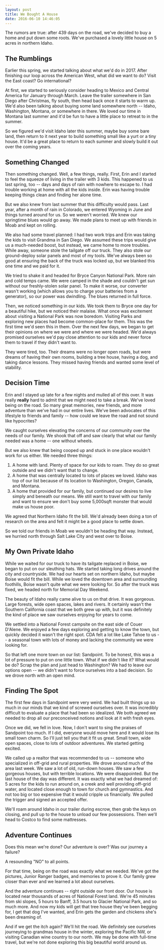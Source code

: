 ```yaml
---
layout: post
title: We Bought A House
date: 2016-06-10 14:46:05
---
```


The rumors are true: after 439 days on the road, we've decided to buy a home and put down some roots. We've purchased a lovely little house on 5 acres in northern Idaho.

## The Rumblings

Earlier this spring, we started talking about what we'd do in 2017. After finishing our loop across the American West, what did we want to do? Visit the East coast? Go international?

At first, we started to seriously consider heading to Mexico and Central America for January through March. Leave the trailer somewhere in San Diego after Christmas, fly south, then head back once it starts to warm up. We'd also been talking about buying some land somewhere north -- Idaho, Washington, Montana, or somewhere in there. We loved our time in Montana last summer and it'd be fun to have a little place to retreat to in the summer.

So we figured we'd visit Idaho later this summer, maybe buy some bare land, then return to it next year to build something small like a yurt or a tiny house. It'd be a great place to return to each summer and slowly build it out over the coming years.


## Something Changed

Then something changed. Well, a few things, really. First, Erin and I started to feel the squeeze of living in the trailer with 3 kids. This happened to us last spring, too -- days and days of rain with nowhere to escape to. I had trouble working at home with all the kids inside. Erin was having trouble keeping things clean and finding her alone time.

But we also knew from last summer that this difficulty would pass. Last year, after a month of rain in Colorado, we entered Wyoming in June and things turned around for us. So we weren't worried. We knew our springtime blues would go away. We made plans to meet up with friends in Moab and kept on rolling.

We also had some travel planned: I had two work trips and Erin was taking the kids to visit Grandma in San Diego. We assumed these trips would give us a much-needed boost, but instead, we came home to more troubles. While away, someone stole the tailgate off our truck. They also stole our ground-deploy solar panels and most of my tools. We've always been so good at ensuring the back of the truck was locked up, but we blanked this one time and we paid for it.

We tried to shake it and headed for Bryce Canyon National Park. More rain and cold temps came. We were camped in the shade and couldn't get sun without our freshly-stolen solar panel. To make it worse, our converter wasn't working (which allows you to charge your batteries from a generator), so our power was dwindling. The blues returned in full force.

Then, we noticed something in our kids. We took them to Bryce one day for a beautiful hike, but we noticed their malaise. What once was excitement about visiting a National Park was now boredom. Visiting Parks and exploring new places had become common-place for them. This was the first time we'd seen this in them. Over the next few days, we began to get their opinions on where we were and where we were headed. We'd always promised ourselves we'd pay close attention to our kids and never force them to travel if they didn't want to.

They were tired, too. Their dreams were no longer open roads, but were dreams of having their own rooms, building a tree house, having a dog, and taking dance lessons. They missed having friends and wanted some level of stability.

## Decision Time

Erin and I stayed up late for a few nights and mulled all of this over. It was really **really** hard to admit that we might need to take a break. We've loved being on the road. So many great memories, new friends, and more adventure than we've had in our entire lives. We've been advocates of this lifestyle to friends and family -- how could we leave the road and not sound like hypocrites?

We caught ourselves elevating the concerns of our community over the needs of our family. We shook that off and saw clearly that what our family needed was a home -- one without wheels.

But we also knew that being cooped up and stuck in one place wouldn't work for us either. We needed three things:

1. A home with land. Plenty of space for our kids to roam. They do so great outside and we didn't want that to change.
2. A home that was centrally located to lots of places we loved. Idaho was top of our list because of its location to Washington, Oregon, Canada, and Montana.
3. A home that provided for our family, but continued our desires to live simply and beneath our means. We still want to travel with our family and want to ensure we don't buy some 5,000sqft monster that would make us house poor.

We agreed that Northern Idaho fit the bill. We'd already been doing a ton of research on the area and felt it might be a good place to settle down.

So we told our friends in Moab we wouldn't be heading that way. Instead, we hurried north through Salt Lake City and west over to Boise.

## My Own Private Idaho

While we waited for our truck to have its tailgate replaced in Boise, we began to put on our sleuthing hats. We started taking long drives around the city and countryside. We had our hearts set on northern Idaho, but maybe Boise would fit the bill. While we loved the downtown area and surrounding foothills, Boise wasn't quite what we were looking for. So after the truck was fixed, we headed north for Memorial Day Weekend.


The beauty of Idaho really came alive to us on that drive. It was gorgeous. Large forests, wide open spaces, lakes and rivers. It certainly wasn't the Southern California coast that we both grew up with, but it was definitely the kind of place we saw ourselves enjoying for years to come.

We settled into a National Forest campsite on the east side of Couer D'Alene. We enjoyed a few days exploring and getting to know the town, but quickly decided it wasn't the right spot. CDA felt a lot like Lake Tahoe to us -- a seasonal town with lots of money and lacking the community we were looking for.


So that left one more town on our list: Sandpoint. To be honest, this was a lot of pressure to put on one little town. What if we didn't like it? What would be do? Scrap the plan and just head to Washington? We had to leave our options open -- we didn't want to force ourselves into a bad decision. So we drove north with an open mind.

## Finding The Spot

The first few days in Sandpoint were very weird. We had built things up so much in our minds that we kind of screwed ourselves over. It was incredibly difficult to evaluate a place that had been so idealized. We both agreed we needed to drop all our preconceived notions and look at it with fresh eyes.

Once we did, we fell in love. Now, I don't want to sing the praises of Sandpoint too much. If I did, everyone would move here and it would lose its small town charm. So I'll just tell you that it fit us great. Small town, wide open spaces, close to lots of outdoor adventures. We started getting excited.

We called up a realtor that was recommended to us -- someone who specialized in off-grid and rural properties. We drove around much of the area last week. We saw a lot of old, run-down houses. We saw a few gorgeous houses, but with terrible locations. We were disappointed. But the last house of the day was different. It was exactly what we had dreamed of: 5 acres for the kids to run around on, a creek and well providing off-grid water, and located close enough to town for church and gymnastics. And not too big or too expensive that it would cripple us financially. We pulled the trigger and signed an accepted offer.

We'll roam around Idaho in our trailer during escrow, then grab the keys on closing, and pull up to the house to unload our few possessions. Then we'll head to Costco to find some mattresses.


## Adventure Continues

Does this mean we're done? Our adventure is over? Was our journey a failure?

A resounding "NO" to all points.

For that time, being on the road was exactly what we needed. We've got the pictures, Junior Ranger badges, and memories to prove it. Our family grew closer than ever and we learned a lot about ourselves.

And the adventure continues -- right outside our front door. Our house is located near thousands of acres of National Forest land. We're 45 minutes from ski slopes, 5 hours to Banff, 3.5 hours to Glacier National Park, and so much more. And now my kids will get that tree house they've been begging for, I get that dog I've wanted, and Erin gets the garden and chickens she's been dreaming of.

And if we get the itch again? We'll hit the road. We definitely see ourselves journeying to grandmas house in the winter, exploring the Pacific NW, or visiting Canadian wine country to our north. We may be done with full-time travel, but we're not done exploring this big beautiful world around us.

